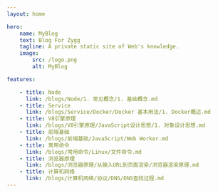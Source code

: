 ```yaml
---
layout: home

hero:
    name: MyBlog
    text: Blog For Zygg
    tagline: A private static site of Web's knowledge. 
    image:
        src: /logo.png
        alt: MyBlog

features:

    - title: Node
      link: /blogs/Node/1. 常见概念/1. 基础概念.md
    - title: Service
      link: /blogs/Service/Docker/Docker 基本用法/1. Docker概述.md
    - title: V8引擎原理
      link: /blogs/V8引擎原理/JavaScript设计思想/1. 对象设计思想.md
    - title: 前端基础
      link: /blogs/前端基础/JavaScript/Web Worker.md
    - title: 常用命令
      link: /blogs/常用命令/Linux/文件命令.md
    - title: 浏览器原理
      link: /blogs/浏览器原理/从输入URL到页面渲染/浏览器渲染原理.md
    - title: 计算机网络
      link: /blogs/计算机网络/协议/DNS/DNS查找过程.md
---
```

